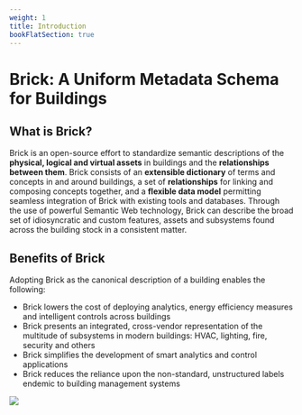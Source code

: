 ```yaml
---
weight: 1
title: Introduction
bookFlatSection: true
---
```


# Brick: A Uniform Metadata Schema for Buildings

## What is Brick?

Brick is an open-source effort to standardize semantic descriptions of the **physical, logical and virtual assets** in buildings and the **relationships between them**.
Brick consists of an **extensible dictionary** of terms and concepts in and around buildings, a set of **relationships** for linking and composing concepts together, and a **flexible data model** permitting seamless integration of Brick with existing tools and databases.
Through the use of powerful Semantic Web technology, Brick can describe the broad set of idiosyncratic and custom features, assets and subsystems found across the building stock in a consistent matter.

## Benefits of Brick

Adopting Brick as the canonical description of a building enables the following:

- Brick lowers the cost of deploying analytics, energy efficiency measures and intelligent controls across buildings
- Brick presents an integrated, cross-vendor representation of the multitude of subsystems in modern buildings: HVAC, lighting, fire, security and others
- Brick simplifies the development of smart analytics and control applications
- Brick reduces the reliance upon the non-standard, unstructured labels endemic to building management systems

![](/img/brick-model-example.png)
